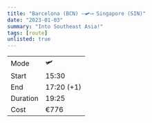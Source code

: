 ```yaml
---
title: "Barcelona (BCN) ―🛩️⟶ Singapore (SIN)"
date: "2023-01-03"
summary: "Into Southeast Asia!"
tags: [route]
unlisted: true
---
```


|  |   |
|---|---|
| Mode | 🛩️  |
| Start | 15:30  |
| End | 17:20 (+1)  |
| Duration | 19:25 |
| Cost | €776 |